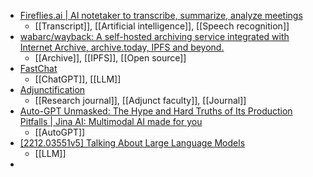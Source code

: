 - [Fireflies.ai | AI notetaker to transcribe, summarize, analyze meetings](https://fireflies.ai/)
	- [[Transcript]], [[Artificial intelligence]], [[Speech recognition]]
- [wabarc/wayback: A self-hosted archiving service integrated with Internet Archive, archive.today, IPFS and beyond.](https://github.com/wabarc/wayback)
	- [[Archive]], [[IPFS]], [[Open source]]
- [FastChat](https://chat.lmsys.org/)
	- [[ChatGPT]], [[LLM]]
- [Adjunctification](https://adjunctification.cu.studio/)
	- [[Research journal]], [[Adjunct faculty]], [[Journal]]
- [Auto-GPT Unmasked: The Hype and Hard Truths of Its Production Pitfalls | Jina AI: Multimodal AI made for you](https://jina.ai/news/auto-gpt-unmasked-hype-hard-truths-production-pitfalls/)
	- [[AutoGPT]]
- [[2212.03551v5] Talking About Large Language Models](https://arxiv.org/abs/2212.03551v5)
	- [[LLM]]
-